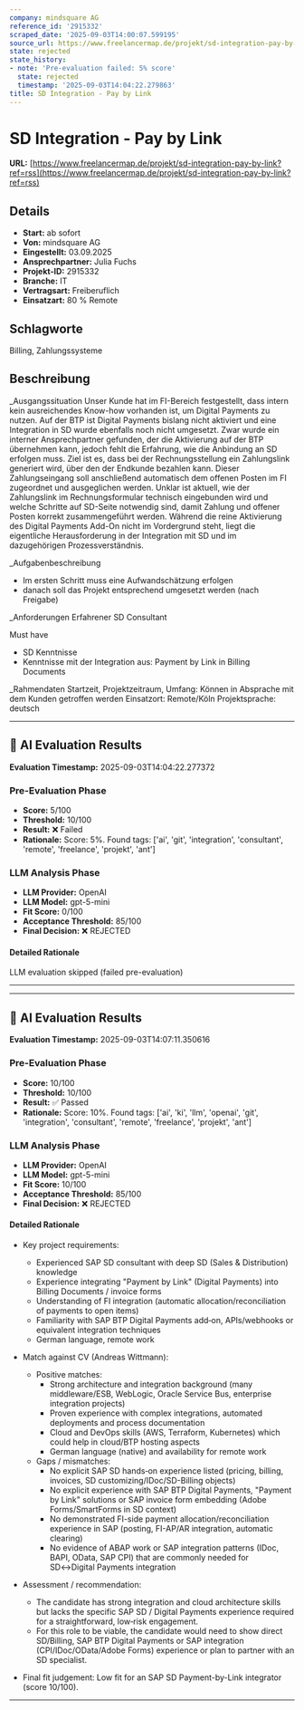 ```yaml
---
company: mindsquare AG
reference_id: '2915332'
scraped_date: '2025-09-03T14:00:07.599195'
source_url: https://www.freelancermap.de/projekt/sd-integration-pay-by-link?ref=rss
state: rejected
state_history:
- note: 'Pre-evaluation failed: 5% score'
  state: rejected
  timestamp: '2025-09-03T14:04:22.279863'
title: SD Integration - Pay by Link
---
```



# SD Integration - Pay by Link
**URL:** [https://www.freelancermap.de/projekt/sd-integration-pay-by-link?ref=rss](https://www.freelancermap.de/projekt/sd-integration-pay-by-link?ref=rss)
## Details
- **Start:** ab sofort
- **Von:** mindsquare AG
- **Eingestellt:** 03.09.2025
- **Ansprechpartner:** Julia Fuchs
- **Projekt-ID:** 2915332
- **Branche:** IT
- **Vertragsart:** Freiberuflich
- **Einsatzart:** 80
                                                % Remote

## Schlagworte
Billing, Zahlungssysteme

## Beschreibung
_Ausgangssituation
Unser Kunde hat im FI-Bereich festgestellt, dass intern kein ausreichendes Know-how vorhanden ist, um Digital Payments zu nutzen. Auf der BTP ist Digital Payments bislang nicht aktiviert und eine Integration in SD wurde ebenfalls noch nicht umgesetzt. Zwar wurde ein interner Ansprechpartner gefunden, der die Aktivierung auf der BTP übernehmen kann, jedoch fehlt die Erfahrung, wie die Anbindung an SD erfolgen muss. Ziel ist es, dass bei der Rechnungsstellung ein Zahlungslink generiert wird, über den der Endkunde bezahlen kann. Dieser Zahlungseingang soll anschließend automatisch dem offenen Posten im FI zugeordnet und ausgeglichen werden. Unklar ist aktuell, wie der Zahlungslink im Rechnungsformular technisch eingebunden wird und welche Schritte auf SD-Seite notwendig sind, damit Zahlung und offener Posten korrekt zusammengeführt werden. Während die reine Aktivierung des Digital Payments Add-On nicht im Vordergrund steht, liegt die eigentliche Herausforderung in der Integration mit SD und im dazugehörigen Prozessverständnis.

_Aufgabenbeschreibung
- Im ersten Schritt muss eine Aufwandschätzung erfolgen
- danach soll das Projekt entsprechend umgesetzt werden (nach Freigabe)

_Anforderungen
Erfahrener SD Consultant

Must have
- SD Kenntnisse
- Kenntnisse mit der Integration aus: Payment by Link in Billing Documents

_Rahmendaten
Startzeit, Projektzeitraum, Umfang: Können in Absprache mit dem Kunden getroffen werden
Einsatzort: Remote/Köln
Projektsprache: deutsch

---

## 🤖 AI Evaluation Results

**Evaluation Timestamp:** 2025-09-03T14:04:22.277372

### Pre-Evaluation Phase
- **Score:** 5/100
- **Threshold:** 10/100
- **Result:** ❌ Failed
- **Rationale:** Score: 5%. Found tags: ['ai', 'git', 'integration', 'consultant', 'remote', 'freelance', 'projekt', 'ant']

### LLM Analysis Phase
- **LLM Provider:** OpenAI
- **LLM Model:** gpt-5-mini
- **Fit Score:** 0/100
- **Acceptance Threshold:** 85/100
- **Final Decision:** ❌ REJECTED

#### Detailed Rationale
LLM evaluation skipped (failed pre-evaluation)

---


---

## 🤖 AI Evaluation Results

**Evaluation Timestamp:** 2025-09-03T14:07:11.350616

### Pre-Evaluation Phase
- **Score:** 10/100
- **Threshold:** 10/100
- **Result:** ✅ Passed
- **Rationale:** Score: 10%. Found tags: ['ai', 'ki', 'llm', 'openai', 'git', 'integration', 'consultant', 'remote', 'freelance', 'projekt', 'ant']

### LLM Analysis Phase
- **LLM Provider:** OpenAI
- **LLM Model:** gpt-5-mini
- **Fit Score:** 10/100
- **Acceptance Threshold:** 85/100
- **Final Decision:** ❌ REJECTED

#### Detailed Rationale
- Key project requirements:
  - Experienced SAP SD consultant with deep SD (Sales & Distribution) knowledge
  - Experience integrating "Payment by Link" (Digital Payments) into Billing Documents / invoice forms
  - Understanding of FI integration (automatic allocation/reconciliation of payments to open items)
  - Familiarity with SAP BTP Digital Payments add‑on, APIs/webhooks or equivalent integration techniques
  - German language, remote work

- Match against CV (Andreas Wittmann):
  - Positive matches:
    - Strong architecture and integration background (many middleware/ESB, WebLogic, Oracle Service Bus, enterprise integration projects)
    - Proven experience with complex integrations, automated deployments and process documentation
    - Cloud and DevOps skills (AWS, Terraform, Kubernetes) which could help in cloud/BTP hosting aspects
    - German language (native) and availability for remote work
  - Gaps / mismatches:
    - No explicit SAP SD hands‑on experience listed (pricing, billing, invoices, SD customizing/IDoc/SD-Billing objects)
    - No explicit experience with SAP BTP Digital Payments, "Payment by Link" solutions or SAP invoice form embedding (Adobe Forms/SmartForms in SD context)
    - No demonstrated FI-side payment allocation/reconciliation experience in SAP (posting, FI-AP/AR integration, automatic clearing)
    - No evidence of ABAP work or SAP integration patterns (IDoc, BAPI, OData, SAP CPI) that are commonly needed for SD↔Digital Payments integration

- Assessment / recommendation:
  - The candidate has strong integration and cloud architecture skills but lacks the specific SAP SD / Digital Payments experience required for a straightforward, low‑risk engagement.
  - For this role to be viable, the candidate would need to show direct SD/Billing, SAP BTP Digital Payments or SAP integration (CPI/IDoc/OData/Adobe Forms) experience or plan to partner with an SD specialist.

- Final fit judgement: Low fit for an SAP SD Payment-by-Link integrator (score 10/100).

---
